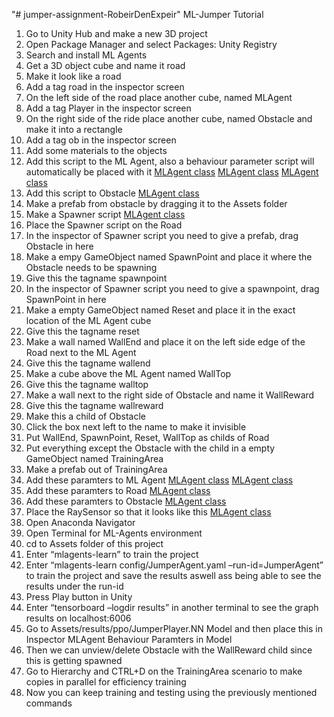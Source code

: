 "# jumper-assignment-RobeirDenExpeir" 
ML-Jumper Tutorial

1.	Go to Unity Hub and make a new 3D project
2.	Open Package Manager and select Packages: Unity Registry
3.	Search and install ML Agents
4.	Get a 3D object cube and name it road
5.	Make it look like a road
6.	Add a tag road in the inspector screen
7.	 On the left side of the road place another cube, named MLAgent
8.	Add a tag Player in the inspector screen
9.	On the right side of the ride place another cube, named Obstacle and make it into a rectangle
10.	Add a tag ob in the inspector screen
11.	Add some materials to the objects
12.	Add this script to the ML Agent, also a behaviour parameter script will automatically be placed with it
 [MLAgent class](./Tutoral_Images/Afbeelding1.png)
 [MLAgent class](Tutoral_Images/Afbeelding2.png)
 [MLAgent class](Tutoral_Images/Afbeelding3.png)
13.	Add this script to Obstacle
  [MLAgent class](Tutoral_Images/Afbeelding4.png)
14.	Make a prefab from obstacle by dragging it to the Assets folder
15.	Make a Spawner script
  [MLAgent class](Tutoral_Images/Afbeelding5.png)
16.	Place the Spawner script on the Road
17.	In the inspector of Spawner script you need to give a prefab, drag Obstacle in here
18.	Make a empy GameObject named SpawnPoint and place it where the Obstacle needs to be spawning
19.	Give this the tagname spawnpoint
20.	In the inspector of Spawner script you need to give a spawnpoint, drag SpawnPoint in here
21.	Make a empty GameObject named Reset and place it in the exact location of the ML Agent cube
22.	Give this the tagname reset
23.	Make a wall named WallEnd and place it on the left side edge of the Road next to the ML Agent
24.	Give this the tagname wallend
25.	Make a cube above the ML Agent named WallTop
26.	Give this the tagname walltop
27.	Make a wall next to the right side of Obstacle and name it WallReward
28.	Give this the tagname wallreward
29.	Make this a child of Obstacle
30.	Click the box next left to the name to make it invisible
31.	Put WallEnd, SpawnPoint, Reset, WallTop as childs of Road
32.	Put everything except the Obstacle with the child in a empty GameObject named TrainingArea
33.	Make a prefab out of TrainingArea
34.	Add these paramters to ML Agent
[MLAgent class](Tutoral_Images/Afbeelding6.png)
 [MLAgent class](Tutoral_Images/Afbeelding7.png)
35.	Add these paramters to Road
[MLAgent class](Tutoral_Images/Afbeelding8.png)
36.	Add these paramters to Obstacle
[MLAgent class](Tutoral_Images/Afbeelding9.png)
37.	Place the RaySensor so that it looks like this
[MLAgent class](Tutoral_Images/Afbeelding10.png)
38.	Open Anaconda Navigator
39.	Open Terminal for ML-Agents environment
40.	cd to Assets folder of this project
41.	Enter “mlagents-learn” to train the project
42.	Enter “mlagents-learn config/JumperAgent.yaml –run-id=JumperAgent” to train the project and save the results aswell ass being able to see the results under the run-id
43.	Press Play button in Unity
44.	Enter “tensorboard –logdir results” in another terminal to see the graph results on localhost:6006
45.	Go to Assets/results/ppo/JumperPlayer.NN Model and then place this in Inspector MLAgent  Behaviour Paramters in Model
46.	Then we can unview/delete Obstacle with the WallReward child since this is getting spawned
47.	Go to Hierarchy and CTRL+D on the TrainingArea scenario to make copies in parallel for efficiency training
48.	Now you can keep training and testing using the previously mentioned commands

